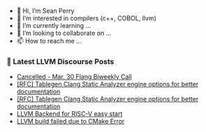 - 👋 Hi, I’m Sean Perry
- 👀 I’m interested in compilers (c++, COBOL, llvm)
- 🌱 I’m currently learning ...
- 💞️ I’m looking to collaborate on ...
- 📫 How to reach me ...

<!---
s66perry/s66perry is a ✨ special ✨ repository because its `README.md` (this file) appears on your GitHub profile.
You can click the Preview link to take a look at your changes.
--->
### 📕 Latest LLVM Discourse Posts

<!-- DISCOURSE-LLVM:START -->
- [Cancelled - Mar. 30 Flang Biweekly Call](https://discourse.llvm.org/t/cancelled-mar-30-flang-biweekly-call/61226#post_4)
- [[RFC] Tablegen Clang Static Analyzer engine options for better documentation](https://discourse.llvm.org/t/rfc-tablegen-clang-static-analyzer-engine-options-for-better-documentation/61488#post_10)
- [[RFC] Tablegen Clang Static Analyzer engine options for better documentation](https://discourse.llvm.org/t/rfc-tablegen-clang-static-analyzer-engine-options-for-better-documentation/61488#post_9)
- [LLVM Backend for RISC-V easy start](https://discourse.llvm.org/t/llvm-backend-for-risc-v-easy-start/61508#post_1)
- [LLVM build failed due to CMake Error](https://discourse.llvm.org/t/llvm-build-failed-due-to-cmake-error/61506#post_1)
<!-- DISCOURSE-LLVM:END -->
